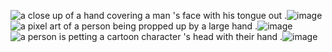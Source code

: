 <img src="https://media.tenor.com/0k9J2KavW1cAAAAi/gojo-nah-id-win.gif" alt="a close up of a hand covering a man &#39;s face with his tongue out ."/>![image](https://github.com/user-attachments/assets/f74c4574-0b38-46bd-a753-1227a3dd4029)
<img src="https://media.tenor.com/CJh287EGLzQAAAAi/suguru-geto.gif" alt="a pixel art of a person being propped up by a large hand ."/>![image](https://github.com/user-attachments/assets/5b2a1a95-81ed-4af0-b3d3-0219fb46d0cd)
<img src="https://media.tenor.com/DH3i2oS-PCAAAAAi/onepiece-one.gif" alt="a person is petting a cartoon character &#39;s head with their hand ."/>![image](https://github.com/user-attachments/assets/7f9e5366-1cd9-4a35-8a03-04b7cfcb1f72)
